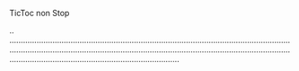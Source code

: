TicToc non Stop

..
...................................................................................................................................................................................................................................................................................................................................